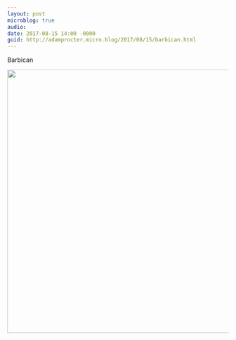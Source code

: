 ```yaml
---
layout: post
microblog: true
audio: 
date: 2017-08-15 14:00 -0000
guid: http://adamprocter.micro.blog/2017/08/15/barbican.html
---
```

Barbican

<img src="http://discursive.adamprocter.co.uk/uploads/2017/a3c4dd4c8c.jpg" width="600" height="600" />
